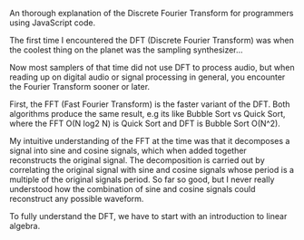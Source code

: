 An thorough explanation of the Discrete Fourier Transform for programmers using JavaScript code.

The first time I encountered the DFT (Discrete Fourier Transform) was when the coolest thing on the planet was the sampling synthesizer...

Now most samplers of that time did not use DFT to process audio, but when reading up on digital audio or signal processing in general, you encounter the Fourier Transform sooner or later.

First, the FFT (Fast Fourier Transform) is the faster variant of the DFT. Both algorithms produce the same result, e.g its like Bubble Sort vs Quick Sort, where the FFT O(N log2 N) is Quick Sort and DFT is Bubble Sort O(N^2).

My intuitive understanding of the FFT at the time was that it decomposes a signal into sine and cosine signals, which when added together reconstructs the original signal. The decomposition is carried out by correlating the original signal with sine and cosine signals whose period is a multiple of the original signals period. So far so good, but I never really understood how the combination of sine and cosine signals could reconstruct any possible waveform.

To fully understand the DFT, we have to start with an introduction to linear algebra.


